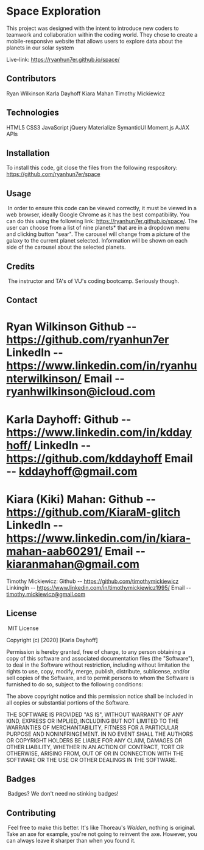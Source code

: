 # Space Exploration
This project was designed with the intent to introduce new coders to teamwork and collaboration within the coding world. They chose to create a mobile-responsive website that allows users to explore data about the planets in our solar system

Live-link: https://ryanhun7er.github.io/space/ 
## Contributors
Ryan Wilkinson 
Karla Dayhoff 
Kiara Mahan 
Timothy Mickiewicz 
## Technologies
HTML5
CSS3
JavaScript 
jQuery 
Materialize
SymanticUI
Moment.js 
AJAX
APIs

## Installation

To install this code, git close the files from the following respository: https://github.com/ryanhun7er/space
​
## Usage 
​
In order to ensure this code can be viewed correctly, it must be viewed in a web browser, ideally Google Chrome as it has the best compatibility. You can do this using the following link: https://ryanhun7er.github.io/space/. The user can choose from a list of nine planets* that are in a dropdown menu and clicking button "sear". The carousel will change from a picture of the galaxy to the current planet selected. Information will be shown on each side of the carousel about the selected planets.

## Credits
​
The instructor and TA's of VU's coding bootcamp. Seriously though.

## Contact
Ryan Wilkinson
Github -- https://github.com/ryanhun7er
LinkedIn -- https://www.linkedin.com/in/ryanhunterwilkinson/
Email -- ryanhwilkinson@icloud.com
=============================================================
Karla Dayhoff:
Github -- https://www.linkedin.com/in/kddayhoff/
LinkedIn -- https://github.com/kddayhoff
Email -- kddayhoff@gmail.com
=============================================================
Kiara (Kiki) Mahan:
Github -- https://github.com/KiaraM-glitch
LinkedIn -- https://www.linkedin.com/in/kiara-mahan-aab60291/
Email -- kiaranmahan@gmail.com
=============================================================
Timothy Mickiewicz:
Github -- https://github.com/timothymickiewicz
LinkingIn -- https://www.linkedin.com/in/timothymickiewicz1995/
Email -- timothy.mickiewicz@gmail.com
​
## License
​
MIT License

Copyright (c) [2020] [Karla Dayhoff]

Permission is hereby granted, free of charge, to any person obtaining a copy
of this software and associated documentation files (the "Software"), to deal
in the Software without restriction, including without limitation the rights
to use, copy, modify, merge, publish, distribute, sublicense, and/or sell
copies of the Software, and to permit persons to whom the Software is
furnished to do so, subject to the following conditions:

The above copyright notice and this permission notice shall be included in all
copies or substantial portions of the Software.

THE SOFTWARE IS PROVIDED "AS IS", WITHOUT WARRANTY OF ANY KIND, EXPRESS OR
IMPLIED, INCLUDING BUT NOT LIMITED TO THE WARRANTIES OF MERCHANTABILITY,
FITNESS FOR A PARTICULAR PURPOSE AND NONINFRINGEMENT. IN NO EVENT SHALL THE
AUTHORS OR COPYRIGHT HOLDERS BE LIABLE FOR ANY CLAIM, DAMAGES OR OTHER
LIABILITY, WHETHER IN AN ACTION OF CONTRACT, TORT OR OTHERWISE, ARISING FROM,
OUT OF OR IN CONNECTION WITH THE SOFTWARE OR THE USE OR OTHER DEALINGS IN THE
SOFTWARE.
​
​
## Badges
​
Badges? We don't need no stinking badges!
​
## Contributing
​
Feel free to make this better. It's like Thoreau's <i>Walden</i>, nothing is original. Take an axe for example, you're not going to reinvent the axe. However, you can always leave it sharper than when you found it.
​